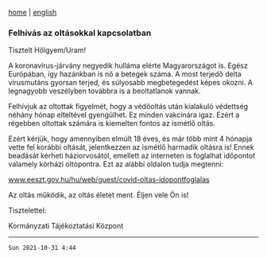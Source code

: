 [home](../README.md)
 | 
[english](../en/2021-10-31.md)

### Felhívás az oltásokkal kapcsolatban

Tisztelt Hölgyem/Uram!

A koronavírus-járvány negyedik hulláma elérte Magyarországot is. Egész Európában, így hazánkban is nő a betegek száma. A most terjedő delta vírusmutáns gyorsan terjed, és súlyosabb megbetegedést képes okozni. A legnagyobb veszélyben továbbra is a beoltatlanok vannak.

Felhívjuk az oltottak figyelmét, hogy a védőoltás után kialakuló védettség néhány hónap elteltével gyengülhet. Ez minden vakcinára igaz. Ezért a régebben oltottak számára is kiemelten fontos az ismétlő oltás.

Ezért kérjük, hogy amennyiben elmúlt 18 éves, és már több mint 4 hónapja vette fel korábbi oltását, jelentkezzen az ismétlő harmadik oltásra is! Ennek beadását kérheti háziorvosától, emellett az interneten is foglalhat időpontot valamely kórházi oltópontra. Ezt az alábbi oldalon tudja megtenni:

www.eeszt.gov.hu/hu/web/guest/covid-oltas-idopontfoglalas

Az oltás működik, az oltás életet ment. Éljen vele Ön is!

Tisztelettel:

Kormányzati Tájékoztatási Központ

---
`Sun 2021-10-31 4:44`